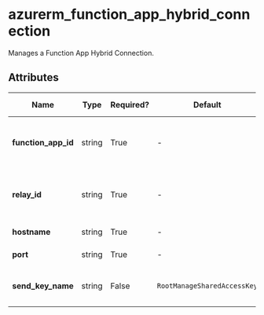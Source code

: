 # azurerm_function_app_hybrid_connection

Manages a Function App Hybrid Connection.

## Attributes

| Name | Type | Required? | Default  | possible values | Description |
| ---- | ---- | --------- | -------- | ----------- | ----------- |
| **function_app_id** | string | True | -  |  -  | The ID of the Function App for this Hybrid Connection. Changing this forces a new resource to be created. | 
| **relay_id** | string | True | -  |  -  | The ID of the Relay Hybrid Connection to use. Changing this forces a new resource to be created. | 
| **hostname** | string | True | -  |  -  | The hostname of the endpoint. | 
| **port** | string | True | -  |  -  | The port to use for the endpoint | 
| **send_key_name** | string | False | `RootManageSharedAccessKey`  |  -  | The name of the Relay key with `Send` permission to use. Defaults to `RootManageSharedAccessKey` | 

